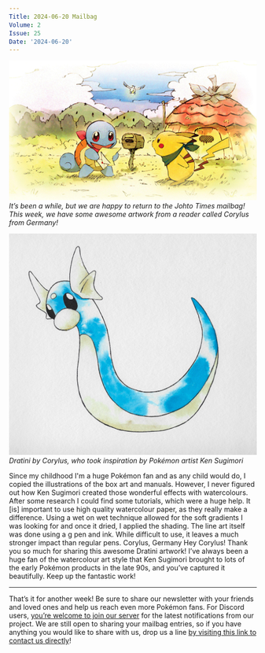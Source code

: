 ```yaml
---
Title: 2024-06-20 Mailbag
Volume: 2
Issue: 25
Date: '2024-06-20'
---
```


[![It’s been a while, but we are happy to return to the Johto Times mailbag! This week, we have some awesome artwork from a reader called Corylus from Germany!](/web/images/its-been-a-while-but-we-are-happy-to-return-to-the-johto-times-mailbag-this-week-we-have-some-awesom.jpeg)](/web/images/its-been-a-while-but-we-are-happy-to-return-to-the-johto-times-mailbag-this-week-we-have-some-awesom.jpeg)*It’s been a while, but we are happy to return to the Johto Times mailbag! This week, we have some awesome artwork from a reader called Corylus from Germany!*


[![Dratini by Corylus, who took inspiration by Pokémon artist Ken Sugimori](/web/images/dratini-by-corylus-who-took-inspiration-by-pokemon-artist-ken-sugimori.jpeg)](/web/images/dratini-by-corylus-who-took-inspiration-by-pokemon-artist-ken-sugimori.jpeg)*Dratini by Corylus, who took inspiration by Pokémon artist Ken Sugimori*

Since my childhood I'm a huge Pokémon fan and as any child would do, I copied the illustrations of the box art and manuals. However, I never figured out how Ken Sugimori created those wonderful effects with watercolours. After some research I could find some tutorials, which were a huge help. It \[is\] important to use high quality watercolour paper, as they really make a difference. Using a wet on wet technique allowed for the soft gradients I was looking for and once it dried, I applied the shading. The line art itself was done using a g pen and ink. While difficult to use, it leaves a much stronger impact than regular pens.
Corylus, Germany
Hey Corylus! Thank you so much for sharing this awesome Dratini artwork! I’ve always been a huge fan of the watercolour art style that Ken Sugimori brought to lots of the early Pokémon products in the late 90s, and you’ve captured it beautifully. Keep up the fantastic work!
* * *
That’s it for another week! Be sure to share our newsletter with your friends and loved ones and help us reach even more Pokémon fans. For Discord users, [you’re welcome to join our server](https://discord.gg/PHUsH8rPg2) for the latest notifications from our project. We are still open to sharing your mailbag entries, so if you have anything you would like to share with us, drop us a line [by visiting this link to contact us directly](https://johto.substack.com/s/mailbag)!
